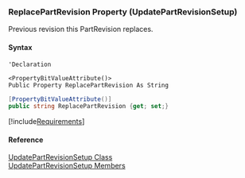 ﻿### ReplacePartRevision Property (UpdatePartRevisionSetup)

Previous revision this PartRevision replaces.

#### Syntax

```vbnet
'Declaration

<PropertyBitValueAttribute()>
Public Property ReplacePartRevision As String
```

```csharp
[PropertyBitValueAttribute()]
public string ReplacePartRevision {get; set;}
```

[!include[Requirements](../partials/requirements.md)]

#### Reference

[UpdatePartRevisionSetup Class](FChoice.Toolkits.Clarify~FChoice.Toolkits.Clarify.Interfaces.UpdatePartRevisionSetup.md)  
[UpdatePartRevisionSetup Members](FChoice.Toolkits.Clarify~FChoice.Toolkits.Clarify.Interfaces.UpdatePartRevisionSetup_members.md)